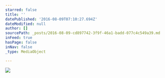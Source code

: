 ```yaml
---
starred: false
title: ''
datePublished: '2016-08-09T07:10:27.694Z'
dateModified: null
author: []
sourcePath: _posts/2016-08-09-cd897742-3f9f-46a1-badd-077c4c549a39.md
inFeed: true
hasPage: false
inNav: false
_type: MediaObject

---
```

![](https://the-grid-user-content.s3-us-west-2.amazonaws.com/57c7f47d-f0a0-465e-a8db-e94387e7f014.jpg)